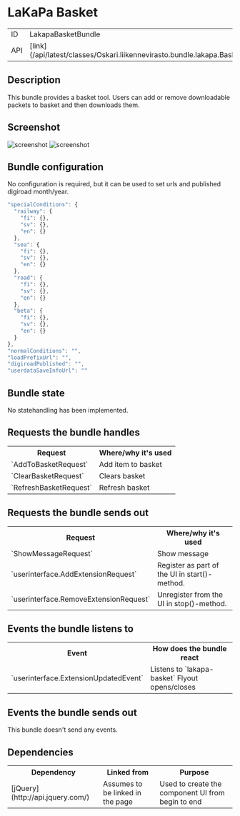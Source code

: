 # LaKaPa Basket

<table class="table">
  <tr>
    <td>ID</td><td>LakapaBasketBundle</td>
  </tr>
  <tr>
    <td>API</td><td>[link](/api/latest/classes/Oskari.liikennevirasto.bundle.lakapa.BasketBundleInstance.html)</td>
  </tr>
</table>

## Description

This bundle provides a basket tool. Users can add or remove downloadable packets to basket and then downloads them.

## Screenshot

![screenshot](/images/bundles/lakapabasket1.png)
![screenshot](/images/bundles/lakapabasket2.png)


## Bundle configuration

No configuration is required, but it can be used to set urls and published digiroad month/year.

```javascript
"specialConditions": {
  "railway": {
    "fi": {},
    "sv": {},
    "en": {}
  },
  "sea": {
    "fi": {},
    "sv": {},
    "en": {}
  },
  "road": {
    "fi": {},
    "sv": {},
    "en": {}
  },
  "beta": {
    "fi": {},
    "sv": {},
    "en": {}
  }
},
"normalConditions": "",
"loadPrefixUrl": "",
"digiroadPublished": "",
"userdataSaveInfoUrl": ""
```

## Bundle state

No statehandling has been implemented.

## Requests the bundle handles

<table class="table">
  <tr>
    <th>Request</th><th>Where/why it's used</th>
  </tr>
  <tr>
    <td>`AddToBasketRequest`</td><td>Add item to basket</td>
  </tr>
  <tr>
    <td>`ClearBasketRequest`</td><td>Clears basket</td>
  </tr>
  <tr>
    <td>`RefreshBasketRequest`</td><td>Refresh basket</td>
  </tr>
</table>

## Requests the bundle sends out


<table class="table">
  <tr>
    <th>Request</th><th>Where/why it's used</th>
  </tr>
  <tr>
    <td>`ShowMessageRequest`</td><td>Show message</td>
  </tr>
  <tr>
    <td>`userinterface.AddExtensionRequest`</td><td>Register as part of the UI in start()-method.</td>
  </tr>
  <tr>
    <td>`userinterface.RemoveExtensionRequest`</td><td>Unregister from the UI in stop()-method.</td>
  </tr>
</table>


## Events the bundle listens to

<table class="table">
  <tr>
    <th>Event</th><th>How does the bundle react</th>
  </tr>
  <tr>
    <td>`userinterface.ExtensionUpdatedEvent`</td>
    <td>Listens to `lakapa-basket` Flyout opens/closes</td>
  </tr>
</table>

## Events the bundle sends out

This bundle doesn't send any events.

## Dependencies

<table class="table">
  <tr>
    <th>Dependency</th><th>Linked from</th><th>Purpose</th>
  </tr>
  <tr>
    <td>[jQuery](http://api.jquery.com/)</td>
    <td>Assumes to be linked in the page</td>
    <td>Used to create the component UI from begin to end</td>
  </tr>
</table>
